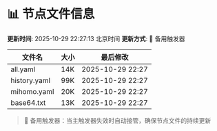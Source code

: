 # 📊 节点文件信息

**更新时间**: 2025-10-29 22:27:13 北京时间
**更新方式**: 🔄 备用触发器

| 文件名 | 大小 | 最后修改 |
|--------|------|----------|
| all.yaml | 14K | 2025-10-29 22:27 |
| history.yaml | 99K | 2025-10-29 22:27 |
| mihomo.yaml | 20K | 2025-10-29 22:27 |
| base64.txt | 13K | 2025-10-29 22:27 |

> 🔄 备用触发器：当主触发器失效时自动接管，确保节点文件的持续更新

